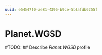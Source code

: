 ```yaml
---
uuid: e54547f0-ae81-4396-b9ce-5b9afdb6255f
---
```



# Planet.WGSD


#TODO: ## Describe *Planet.WGSD* profile

